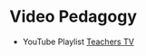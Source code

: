 Video Pedagogy
==============

* YouTube Playlist [Teachers TV](https://www.youtube.com/playlist?list=PLdeekopL3Rex1e9Rsod2InjNCKgQWGMp1)